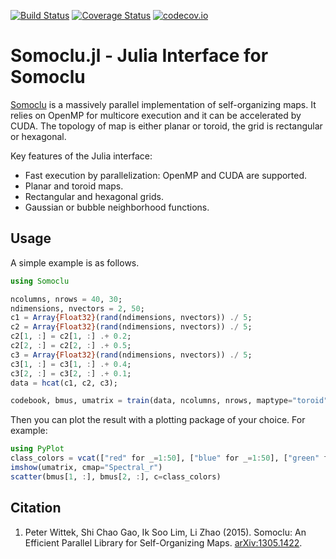[![Build Status](https://travis-ci.org/peterwittek/Somoclu.jl.svg?branch=master)](https://travis-ci.org/peterwittek/Somoclu.jl)
[![Coverage Status](https://coveralls.io/repos/peterwittek/Somoclu.jl/badge.svg?branch=master&service=github)](https://coveralls.io/github/peterwittek/Somoclu.jl?branch=master)
[![codecov.io](http://codecov.io/github/peterwittek/Somoclu.jl/coverage.svg?branch=master)](http://codecov.io/github/peterwittek/Somoclu.jl?branch=master)

Somoclu.jl - Julia Interface for Somoclu
========================================

[Somoclu](https://github.com/peterwittek/somoclu) is a massively parallel implementation of self-organizing maps. It relies on OpenMP for multicore execution and it can be accelerated by CUDA. The topology of map is either planar or toroid, the grid is rectangular or hexagonal.

Key features of the Julia interface:

- Fast execution by parallelization: OpenMP and CUDA are supported.
- Planar and toroid maps.
- Rectangular and hexagonal grids.
- Gaussian or bubble neighborhood functions.

Usage
-----
A simple example is as follows.

```julia
using Somoclu

ncolumns, nrows = 40, 30;
ndimensions, nvectors = 2, 50;
c1 = Array{Float32}(rand(ndimensions, nvectors)) ./ 5;
c2 = Array{Float32}(rand(ndimensions, nvectors)) ./ 5;
c2[1, :] = c2[1, :] .+ 0.2;
c2[2, :] = c2[2, :] .+ 0.5;
c3 = Array{Float32}(rand(ndimensions, nvectors)) ./ 5;
c3[1, :] = c3[1, :] .+ 0.4;
c3[2, :] = c3[2, :] .+ 0.1;
data = hcat(c1, c2, c3);

codebook, bmus, umatrix = train(data, ncolumns, nrows, maptype="toroid");
```

Then you can plot the result with a plotting package of your choice. For example:
```julia
using PyPlot
class_colors = vcat(["red" for _=1:50], ["blue" for _=1:50], ["green" for _=1:50]);
imshow(umatrix, cmap="Spectral_r")
scatter(bmus[1, :], bmus[2, :], c=class_colors)
```

Citation
--------

1. Peter Wittek, Shi Chao Gao, Ik Soo Lim, Li Zhao (2015). Somoclu: An Efficient Parallel Library for Self-Organizing Maps. [arXiv:1305.1422](http://arxiv.org/abs/1305.1422).
